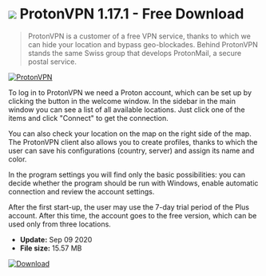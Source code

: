 # ![](https://cdn.softexe.net/static/icon/4/protonvpn-9266.png) ProtonVPN 1.17.1 - Free Download

> ProtonVPN is a customer of a free VPN service, thanks to which we can hide your location and bypass geo-blockades. Behind ProtonVPN stands the same Swiss group that develops ProtonMail, a secure postal service.

[![ProtonVPN](https://gallery.dpcdn.pl/imgc/Tools/76357/g_-_420x350_1.5_-_x20170620160303_0.png)](https://softexe.net/win/security-privacy/data-protection/protonvpn:abff.html)

To log in to ProtonVPN we need a Proton account, which can be set up by clicking the button in the welcome window. In the sidebar in the main window you can see a list of all available locations. Just click one of the items and click "Connect" to get the connection.
 
 You can also check your location on the map on the right side of the map. The ProtonVPN client also allows you to create profiles, thanks to which the user can save his configurations (country, server) and assign its name and color.
 
 In the program settings you will find only the basic possibilities: you can decide whether the program should be run with Windows, enable automatic connection and review the account settings.
 
 After the first start-up, the user may use the 7-day trial period of the Plus account. After this time, the account goes to the free version, which can be used only from three locations.


- **Update:** Sep 09 2020
- **File size:** 15.57 MB

[![Download](https://cdn.softexe.net/static/img/download.png)](https://softexe.net/win/security-privacy/data-protection/protonvpn:abff.html)

